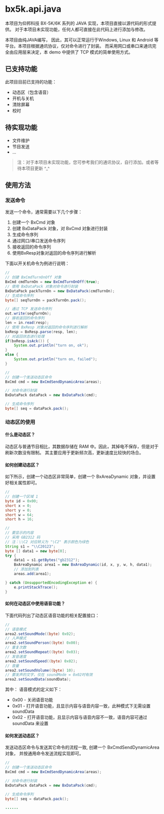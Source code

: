 # bx5k.api.java
本项目为仰邦科技 BX-5K/6K 系列的 JAVA 实现，本项目直接以源代码的形式提供。
对于本项目未实现功能，任何人都可直接在此代码上进行添加与修改。

本项目由纯JAVA编写，
因此，其可以正常运行于Windows, Linux 和 Android 等平台。本项目根据通讯协议，仅对命令进行了封装。
而采用网口或串口来通讯完全由应用层来决定，本 demo 中提供了 TCP 模式的简单使用方式。

## 已支持功能
此项目目前已支持的功能：
* 动态区（包含语音）
* 开机与关机
* 清除屏幕
* 校时

## 待实现功能
* 文件维护
* 节目发送
* ...
> 注：对于本项目未实现功能，您可参考我们的通讯协议，自行添加。或者等待本项目更新 ^_^
## 使用方法

### 发送命令
发送一个命令，通常需要以下几个步骤：
1. 创建一个 BxCmd 对象
2. 创建 BxDataPack 对象，对 BxCmd 对象进行封装
3. 生成命令序列
4. 通过网口/串口发送命令序列
5. 接收返回的命令序列
6. 使用BxResp对象对返回的命令序列进行解析

下面以开关机命令为例进行说明：

```java
//
// 创建 BxCmdTurnOnOff 对象
BxCmd cmdTurnOn = new BxCmdTurnOnOff(true);
// 使用 BxDataPack 对象对命令进行封装
BxDataPack packTurnOn = new BxDataPack(cmdTurnOn);
// 生成命令序列
byte[] seqTurnOn = packTurnOn.pack();

// 通过 TCP 发送命令序列
out.write(seqTurnOn);
// 接收返回的命令序列
len = in.read(resp);
// 使用 BxResp 对象对返回的命令序列进行解析
bxResp = BxResp.parse(resp, len);
// 对返回状态进行处理
if(bxResp.isAck()) {
    System.out.println("turn on, ok");
}
else {
    System.out.println("turn on, failed");
}
```

```java
//
// 创建一个发送动态区命令
BxCmd cmd = new BxCmdSendDynamicArea(areas);

// 对命令进行封装
BxDataPack dataPack = new BxDataPack(cmd);

// 生成命令序列
byte[] seq = dataPack.pack();

```
### 动态区的使用
#### 什么是动态区？
动态区与普通节目相比，其数据存储在 RAM 中。因此，其掉电不保存，但是对于刷新次数没有限制。
其主要应用于更新频次高，更新速度比较快的场合。

#### 如何创建动态区？
如下所示，创建一个动态区非常简单，创建一个 BxAreaDynamic 对象，并设置好相关属性即可。
```java
//
// 创建一个区域 1
byte id = 0x00;
short x = 0;
short y = 0;
short w = 64;
short h = 16;

//
// 要显示的内容
// 采用 GB2312 码
// 注：\\C2 对应转义为 "\C2" 表示颜色为绿色
String s1 = "\\C20123";
byte [] data1 = new byte[0];
try {
    data1 = s1.getBytes("gb2312");
    BxAreaDynamic area1 = new BxAreaDynamic(id, x, y, w, h, data1);
    // 添加到列表
    areas.add(area1);

} catch (UnsupportedEncodingException e) {
    e.printStackTrace();
}
```

#### 如何在动态区中使用语音功能？
下面代码列出了动态区语音功能的相关配置接口：
```java
//
// 语音模式
area2.setSoundMode((byte) 0x02);
// 人声模式
area2.setSoundPerson((byte) 0x00);
// 重复次数
area2.setSoundRepeat((byte) 0x03);
// 发音速度
area2.setSoundSpeed((byte) 0x02);
// 音量
area2.setSoundVolume((byte) 10);
// 要发声的文字，仅在 soundMode = 0x02时有效
area2.setSoundData(soundData);
```
其中：
语音模式的定义如下：
* 0x00 - 关闭语音功能
* 0x01 - 打开语音功能，且显示内容与语音内容一致，此种模式下无需设置 soundData
* 0x02 - 打开语音功能，且显示内容与语音内容不一致，语音内容可通过 soundData 来设置

#### 如何发送动态区？
发送动态区命令与发送其它命令的流程一致, 创建一个 BxCmdSendDynamicArea 对象，
并按通用命令发送流程实现即可。
```java
//
// 创建一个发送动态区命令
BxCmd cmd = new BxCmdSendDynamicArea(areas);

// 对命令进行封装
BxDataPack dataPack = new BxDataPack(cmd);

// 生成命令序列
byte[] seq = dataPack.pack();

......

```
